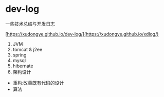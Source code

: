 # dev-log
一些技术总结与开发日志

[https://xudongye.github.io/dev-log/](https://xudongye.github.io/xdlog/)

1. JVM
2. tomcat & j2ee
3. spring
4. mysql
5. hibernate
6. 架构设计

* 重构:改善既有代码的设计
* 算法
